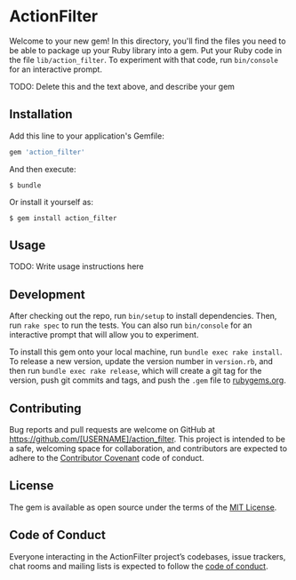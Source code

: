 # ActionFilter

Welcome to your new gem! In this directory, you'll find the files you need to be able to package up your Ruby library into a gem. Put your Ruby code in the file `lib/action_filter`. To experiment with that code, run `bin/console` for an interactive prompt.

TODO: Delete this and the text above, and describe your gem

## Installation

Add this line to your application's Gemfile:

```ruby
gem 'action_filter'
```

And then execute:

    $ bundle

Or install it yourself as:

    $ gem install action_filter

## Usage

TODO: Write usage instructions here

## Development

After checking out the repo, run `bin/setup` to install dependencies. Then, run `rake spec` to run the tests. You can also run `bin/console` for an interactive prompt that will allow you to experiment.

To install this gem onto your local machine, run `bundle exec rake install`. To release a new version, update the version number in `version.rb`, and then run `bundle exec rake release`, which will create a git tag for the version, push git commits and tags, and push the `.gem` file to [rubygems.org](https://rubygems.org).

## Contributing

Bug reports and pull requests are welcome on GitHub at https://github.com/[USERNAME]/action_filter. This project is intended to be a safe, welcoming space for collaboration, and contributors are expected to adhere to the [Contributor Covenant](http://contributor-covenant.org) code of conduct.

## License

The gem is available as open source under the terms of the [MIT License](https://opensource.org/licenses/MIT).

## Code of Conduct

Everyone interacting in the ActionFilter project’s codebases, issue trackers, chat rooms and mailing lists is expected to follow the [code of conduct](https://github.com/[USERNAME]/action_filter/blob/master/CODE_OF_CONDUCT.md).
